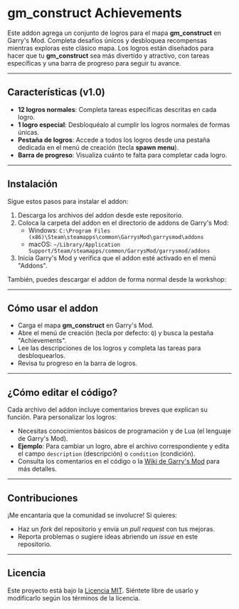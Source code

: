 # gm_construct Achievements

Este addon agrega un conjunto de logros para el mapa **gm_construct** en Garry's Mod. Completa desafíos únicos y desbloquea recompensas mientras exploras este clásico mapa. Los logros están diseñados para hacer que tu **gm_construct** sea más divertido y atractivo, con tareas específicas y una barra de progreso para seguir tu avance.

---

## Características (v1.0)
- **12 logros normales**: Completa tareas específicas descritas en cada logro.
- **1 logro especial**: Desbloquéalo al cumplir los logros normales de formas únicas.
- **Pestaña de logros**: Accede a todos los logros desde una pestaña dedicada en el menú de creación (tecla **spawn menu**).
- **Barra de progreso**: Visualiza cuánto te falta para completar cada logro.

---

## Instalación
Sigue estos pasos para instalar el addon:
1. Descarga los archivos del addon desde este repositorio.
2. Coloca la carpeta del addon en el directorio de addons de Garry's Mod:
   - Windows: `C:\Program Files (x86)\Steam\steamapps\common\GarrysMod\garrysmod\addons`
   - macOS: `~/Library/Application Support/Steam/steamapps/common/GarrysMod/garrysmod/addons`
3. Inicia Garry's Mod y verifica que el addon esté activado en el menú "Addons".

También, puedes descargar el addon de forma normal desde la workshop:

---

## Cómo usar el addon
- Carga el mapa **gm_construct** en Garry's Mod.
- Abre el menú de creación (tecla por defecto: `Q`) y busca la pestaña "Achievements".
- Lee las descripciones de los logros y completa las tareas para desbloquearlos.
- Revisa tu progreso en la barra de logros.

---

## ¿Cómo editar el código?
Cada archivo del addon incluye comentarios breves que explican su función. Para personalizar los logros:
- Necesitas conocimientos básicos de programación y de Lua (el lenguaje de Garry's Mod).
- **Ejemplo**: Para cambiar un logro, abre el archivo correspondiente y edita el campo `description` (descripción) o `condition` (condición).
- Consulta los comentarios en el código o la [Wiki de Garry's Mod](https://wiki.garrysmod.com/) para más detalles.

---

## Contribuciones
¡Me encantaría que la comunidad se involucre! Si quieres:
- Haz un *fork* del repositorio y envía un *pull request* con tus mejoras.
- Reporta problemas o sugiere ideas abriendo un *issue* en este repositorio.

---

## Licencia
Este proyecto está bajo la [Licencia MIT](LICENSE). Siéntete libre de usarlo y modificarlo según los términos de la licencia.